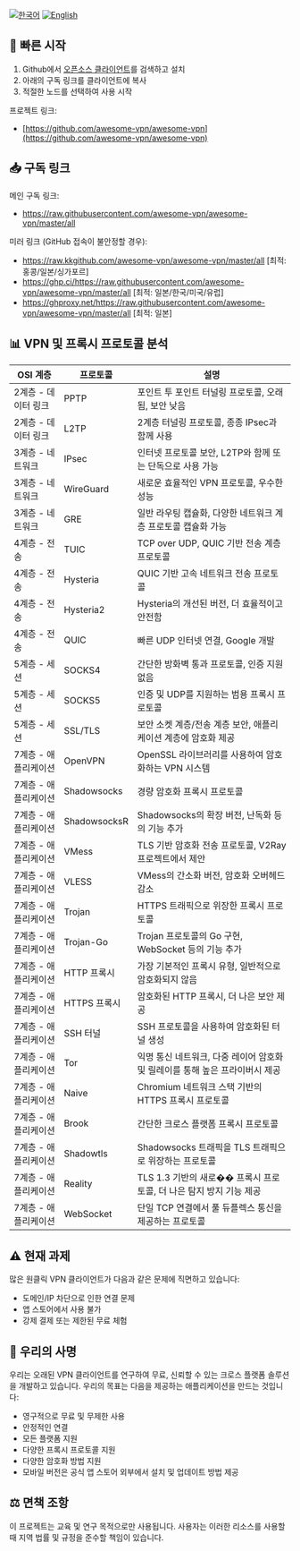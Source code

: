 [![한국어](https://img.shields.io/badge/언어-한국어-red)](README_KO.md)
[![English](https://img.shields.io/badge/Language-English-red)](README.md)

## 🚀 빠른 시작

1. Github에서 [오픈소스 클라이언트](https://github.com/awesome-vpn/awesome-vpn/wiki/Clients)를 검색하고 설치
2. 아래의 구독 링크를 클라이언트에 복사
3. 적절한 노드를 선택하여 사용 시작

프로젝트 링크:
- [https://github.com/awesome-vpn/awesome-vpn](https://github.com/awesome-vpn/awesome-vpn)

## 📥 구독 링크

메인 구독 링크:
- https://raw.githubusercontent.com/awesome-vpn/awesome-vpn/master/all

미러 링크 (GitHub 접속이 불안정할 경우):
- https://raw.kkgithub.com/awesome-vpn/awesome-vpn/master/all [최적: 홍콩/일본/싱가포르]
- https://ghp.ci/https://raw.githubusercontent.com/awesome-vpn/awesome-vpn/master/all [최적: 일본/한국/미국/유럽]
- https://ghproxy.net/https://raw.githubusercontent.com/awesome-vpn/awesome-vpn/master/all [최적: 일본]

## 📊 VPN 및 프록시 프로토콜 분석

| OSI 계층 | 프로토콜 | 설명 |
|----------|----------|------|
| 2계층 - 데이터 링크 | PPTP | 포인트 투 포인트 터널링 프로토콜, 오래됨, 보안 낮음 |
| 2계층 - 데이터 링크 | L2TP | 2계층 터널링 프로토콜, 종종 IPsec과 함께 사용 |
| 3계층 - 네트워크 | IPsec | 인터넷 프로토콜 보안, L2TP와 함께 또는 단독으로 사용 가능 |
| 3계층 - 네트워크 | WireGuard | 새로운 효율적인 VPN 프로토콜, 우수한 성능 |
| 3계층 - 네트워크 | GRE | 일반 라우팅 캡슐화, 다양한 네트워크 계층 프로토콜 캡슐화 가능 |
| 4계층 - 전송 | TUIC | TCP over UDP, QUIC 기반 전송 계층 프로토콜 |
| 4계층 - 전송 | Hysteria | QUIC 기반 고속 네트워크 전송 프로토콜 |
| 4계층 - 전송 | Hysteria2 | Hysteria의 개선된 버전, 더 효율적이고 안전함 |
| 4계층 - 전송 | QUIC | 빠른 UDP 인터넷 연결, Google 개발 |
| 5계층 - 세션 | SOCKS4 | 간단한 방화벽 통과 프로토콜, 인증 지원 없음 |
| 5계층 - 세션 | SOCKS5 | 인증 및 UDP를 지원하는 범용 프록시 프로토콜 |
| 5계층 - 세션 | SSL/TLS | 보안 소켓 계층/전송 계층 보안, 애플리케이션 계층에 암호화 제공 |
| 7계층 - 애플리케이션 | OpenVPN | OpenSSL 라이브러리를 사용하여 암호화하는 VPN 시스템 |
| 7계층 - 애플리케이션 | Shadowsocks | 경량 암호화 프록시 프로토콜 |
| 7계층 - 애플리케이션 | ShadowsocksR | Shadowsocks의 확장 버전, 난독화 등의 기능 추가 |
| 7계층 - 애플리케이션 | VMess | TLS 기반 암호화 전송 프로토콜, V2Ray 프로젝트에서 제안 |
| 7계층 - 애플리케이션 | VLESS | VMess의 간소화 버전, 암호화 오버헤드 감소 |
| 7계층 - 애플리케이션 | Trojan | HTTPS 트래픽으로 위장한 프록시 프로토콜 |
| 7계층 - 애플리케이션 | Trojan-Go | Trojan 프로토콜의 Go 구현, WebSocket 등의 기능 추가 |
| 7계층 - 애플리케이션 | HTTP 프록시 | 가장 기본적인 프록시 유형, 일반적으로 암호화되지 않음 |
| 7계층 - 애플리케이션 | HTTPS 프록시 | 암호화된 HTTP 프록시, 더 나은 보안 제공 |
| 7계층 - 애플리케이션 | SSH 터널 | SSH 프로토콜을 사용하여 암호화된 터널 생성 |
| 7계층 - 애플리케이션 | Tor | 익명 통신 네트워크, 다중 레이어 암호화 및 릴레이를 통해 높은 프라이버시 제공 |
| 7계층 - 애플리케이션 | Naive | Chromium 네트워크 스택 기반의 HTTPS 프록시 프로토콜 |
| 7계층 - 애플리케이션 | Brook | 간단한 크로스 플랫폼 프록시 프로토콜 |
| 7계층 - 애플리케이션 | Shadowtls | Shadowsocks 트래픽을 TLS 트래픽으로 위장하는 프로토콜 |
| 7계층 - 애플리케이션 | Reality | TLS 1.3 기반의 새로�� 프록시 프로토콜, 더 나은 탐지 방지 기능 제공 |
| 7계층 - 애플리케이션 | WebSocket | 단일 TCP 연결에서 풀 듀플렉스 통신을 제공하는 프로토콜 |

## ⚠️ 현재 과제

많은 원클릭 VPN 클라이언트가 다음과 같은 문제에 직면하고 있습니다:
- 도메인/IP 차단으로 인한 연결 문제
- 앱 스토어에서 사용 불가
- 강제 결제 또는 제한된 무료 체험

## 🔬 우리의 사명

우리는 오래된 VPN 클라이언트를 연구하여 무료, 신뢰할 수 있는 크로스 플랫폼 솔루션을 개발하고 있습니다. 우리의 목표는 다음을 제공하는 애플리케이션을 만드는 것입니다:

- 영구적으로 무료 및 무제한 사용
- 안정적인 연결
- 모든 플랫폼 지원
- 다양한 프록시 프로토콜 지원
- 다양한 암호화 방법 지원
- 모바일 버전은 공식 앱 스토어 외부에서 설치 및 업데이트 방법 제공

## ⚖️ 면책 조항

이 프로젝트는 교육 및 연구 목적으로만 사용됩니다. 사용자는 이러한 리소스를 사용할 때 지역 법률 및 규정을 준수할 책임이 있습니다.
